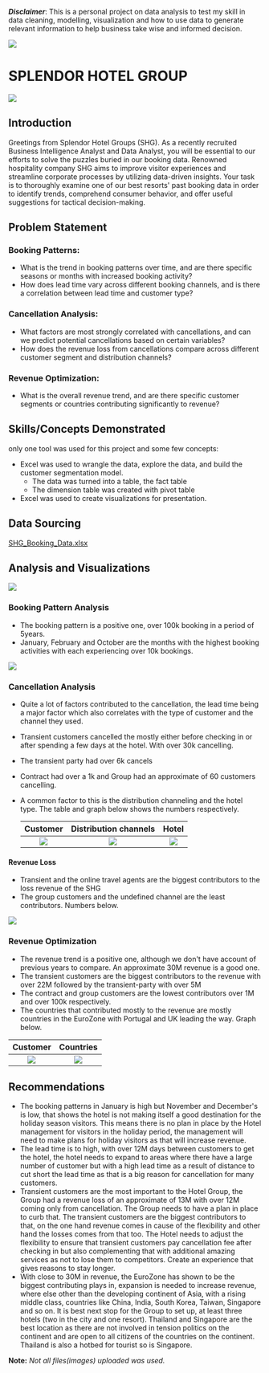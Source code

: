 **_Disclaimer_**: This is a personal project on data analysis to test my skill in data cleaning, modelling, visualization and how to use data to generate relevant information to help business take wise and informed decision. 

![](cover_image.jpg)

# SPLENDOR HOTEL GROUP

![](Hotel.jfif)

## Introduction
Greetings from Splendor Hotel Groups (SHG). As a recently recruited Business Intelligence Analyst and Data Analyst, you will be essential to our efforts to solve the puzzles buried in our booking data. Renowned hospitality company SHG aims to improve visitor experiences and streamline corporate processes by utilizing data-driven insights. Your task is to thoroughly examine one of our best resorts' past booking data in order to identify trends, comprehend consumer behavior, and offer useful suggestions for tactical decision-making.

## Problem Statement
### Booking Patterns:
- What is the trend in booking patterns over time, and are there specific seasons or months with increased booking activity?
-	How does lead time vary across different booking channels, and is there a correlation between lead time and customer type?

### Cancellation Analysis:
-	What factors are most strongly correlated with cancellations, and can we predict potential cancellations based on certain variables?
-	How does the revenue loss from cancellations compare across different customer segment and distribution channels?

### Revenue Optimization:
-	What is the overall revenue trend, and are there specific customer segments or countries contributing significantly to revenue?

## Skills/Concepts Demonstrated
only one tool was used for this project and some few concepts:
- Excel was used to wrangle the data, explore the data, and build the customer segmentation model.
  - The data was turned into a table, the fact table
  - The dimension table was created with pivot table
- Excel was used to create visualizations for presentation.

## Data Sourcing
[SHG_Booking_Data.xlsx](https://github.com/tsefaye99/SPLENDOR-HOTEL-GROUP/files/13579000/SHG_Booking_Data.xlsx)

## Analysis and Visualizations
![](SHG_Dashboard1.jfif)

### Booking Pattern Analysis
- The booking pattern is a positive one, over 100k booking in a period of 5years.
- January, February and October are the months with the highest booking activities with each experiencing over 10k bookings.
  
![](Booking_pattern.jfif)

### Cancellation Analysis
- Quite a lot of factors contributed to the cancellation, the lead time being a major factor which also correlates with the type of customer and the channel they used.
- Transient customers cancelled the mostly either before checking in or after spending a few days at the hotel. With over 30k cancelling.
- The transient party had over 6k cancels
- Contract had over a 1k and Group had an approximate of 60 customers cancelling.
- A common factor to this is the distribution channeling and the hotel type. The table and graph below shows the numbers respectively.

    Customer          | Distribution channels | Hotel
  :------------------:|:---------------------:|:-----------------------:
   ![](Customers.jpg) | ![](Cancelled.jfif)   | ![](Hotel1.jpg)

#### Revenue Loss 
- Transient and the online travel agents are the biggest contributors to the loss revenue of the SHG
- The group customers and the undefined channel are the least contributors. Numbers below.
  
![](Revenue_loss.jfif)

### Revenue Optimization
- The revenue trend is a positive one, although we don't have account of previous years to compare. An approximate 30M revenue is a good one.
- The transient customers are the biggest contributors to the revenue with over 22M followed by the transient-party with over 5M
- The contract and group customers are the lowest contributors over 1M and over 100k respectively.
- The countries that contributed mostly to the revenue are mostly countries in the EuroZone with Portugal and UK leading the way. Graph below.

 Customer                 | Countries  
:------------------------:|:-------------------------:
![](Revenue_customer1.jpg) | ![](Revenue_country.jpg)  

## Recommendations
- The booking patterns in January is high but November and December's is low, that shows the hotel is not making itself a good destination for the holiday season visitors. This means there is no plan in place by the Hotel management for visitors in the holiday period, the management will need to make plans for holiday visitors as that will increase revenue.
- The lead time is to high, with over 12M days between customers to get the hotel, the hotel needs to expand to areas where there have a large number of customer but with a high lead time as a result of distance to cut short the lead time as that is a big reason for cancellation for many customers.
- Transient customers are the most important to the Hotel Group, the Group had a revenue loss of an approximate of 13M with over 12M coming only from cancellation. The Group needs to have a plan in place to curb that. The transient customers are the biggest contributors to that, on the one hand revenue comes in cause of the flexibility and other hand the losses comes from that too. The Hotel needs to adjust the flexibility to ensure that transient customers pay cancellation fee after checking in but also complementing that with additional amazing services as not to lose them to competitors. Create an experience that gives reasons to stay longer.
- With close to 30M in revenue, the EuroZone has shown to be the biggest contributing plays in, expansion is needed to increase revenue, where else other than the developing continent of Asia, with a rising middle class, countries like China, India, South Korea, Taiwan, Singapore and so on. It is best next stop for the Group to set up, at least three hotels (two in the city and one resort). Thailand and Singapore are the best location as there are not involved in tension politics on the continent and are open to all citizens of the countries on the continent. Thailand is also a hotbed for tourist so is Singapore.

**Note:** _Not all files(images) uploaded was used._

